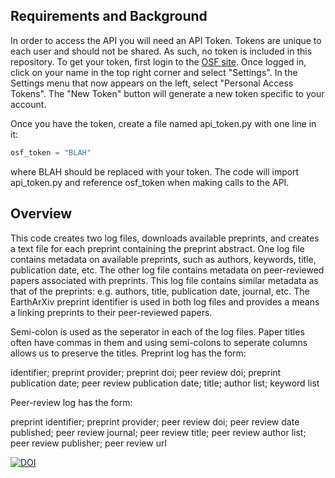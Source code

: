Requirements and Background
-------------

In order to access the API you will need an API Token. Tokens are unique to each user and should not be shared. As such, no token is included in this repository. To get your token, first login to the <a href="https://osf.io">OSF site</a>. Once logged in, click on your name in the top right corner and select "Settings". In the Settings menu that now appears on the left, select "Personal Access Tokens". The "New Token" button will generate a new token specific to your account.

Once you have the token, create a file named api_token.py with one line in it:
```python
osf_token = "BLAH"
```
where BLAH should be replaced with your token. The code will import api_token.py and reference osf_token when making calls to the API.

Overview
---------
This code creates two log files, downloads available preprints, and creates a text file for each preprint containing the preprint abstract. One log file contains metadata on available preprints, such as authors, keywords, title, publication date, etc. The other log file contains metadata on peer-reviewed papers associated with preprints. This log file contains similar metadata as that of the preprints: e.g. authors, title, publication date, journal, etc. The EarthArXiv preprint identifier is used in both log files and provides a means a linking preprints to their peer-reviewed papers.

Semi-colon is used as the seperator in each of the log files. Paper titles often have commas in them and using semi-colons to seperate columns allows us to preserve the titles. Preprint log has the form:

identifier; preprint provider; preprint doi; peer review doi; preprint publication date; peer review publication date; title; author list; keyword list

Peer-review log has the form:

preprint identifier; preprint provider; peer review doi; peer review date published; peer review journal; peer review title; peer review author list; peer review publisher; peer review url 

[![DOI](https://zenodo.org/badge/113208059.svg)](https://zenodo.org/badge/latestdoi/113208059)

